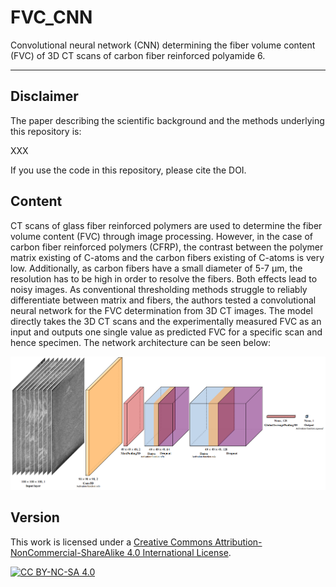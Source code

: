 # FVC_CNN

Convolutional neural network (CNN) determining the fiber volume content (FVC) of 3D CT scans of carbon fiber reinforced polyamide 6.

***

## Disclaimer 
The paper describing the scientific background and the methods underlying this repository is: 

XXX

If you use the code in this repository, please cite the DOI.

## Content

CT scans of glass fiber reinforced polymers are used to determine the fiber volume content (FVC) through image processing. However, in the case of carbon fiber reinforced polymers (CFRP), the contrast between the polymer matrix existing of C-atoms and the carbon fibers existing of C-atoms is very low. Additionally, as carbon fibers have a small diameter of 5-7 µm, the resolution has to be high in order to resolve the fibers. Both effects lead to noisy images. As conventional thresholding methods struggle to reliably differentiate between matrix and fibers, the authors tested a convolutional neural network for the FVC determination from 3D CT images. The model directly takes the 3D CT scans and the experimentally measured FVC as an input and outputs one single value as predicted FVC for a specific scan and hence specimen. The network architecture can be seen below:

<p align="center">
  <img src="https://github.com/jewelsbla/FVC_CNN/blob/main/images/network_architecture_no_background.png">
</p>

## Version

This work is licensed under a
[Creative Commons Attribution-NonCommercial-ShareAlike 4.0 International License][cc-by-nc-sa].

[![CC BY-NC-SA 4.0][cc-by-nc-sa-image]][cc-by-nc-sa]

[cc-by-nc-sa]: http://creativecommons.org/licenses/by-nc-sa/4.0/
[cc-by-nc-sa-image]: https://licensebuttons.net/l/by-nc-sa/4.0/88x31.png
[cc-by-nc-sa-shield]: https://img.shields.io/badge/License-CC%20BY--NC--SA%204.0-lightgrey.svg


